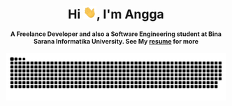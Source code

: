 <div align="center">
<h1 align="center">Hi <img width="30" src="https://github.com/1999AZZAR/1999AZZAR/blob/main/resources/img/waving.gif">, I'm Angga</h1>
<h4 align="center">A Freelance Developer and also a Software Engineering student at Bina Sarana Informatika University. See My <a href="https://blog.kanzankazu.web.id/@fahrianggara/resume-fahrianggara-qnv.pdf" target="_blank">resume</a> for more</h4>
</div>

<div align="center">
  <a href="https://1999azzar.github.io/1999AZZAR/">
  <img src="https://github.com/1999AZZAR/1999AZZAR/blob/main/resources/img/grid-snake.svg"
       alt="snake" />
  </a>
</div>
